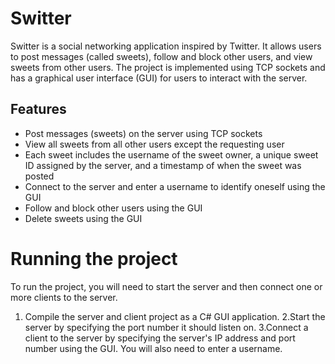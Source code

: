 # Switter

Switter is a social networking application inspired by Twitter. It allows users to post messages (called sweets), follow and block other users, and view sweets from other users. The project is implemented using TCP sockets and has a graphical user interface (GUI) for users to interact with the server.

## Features

- Post messages (sweets) on the server using TCP sockets
- View all sweets from all other users except the requesting user
- Each sweet includes the username of the sweet owner, a unique sweet ID assigned by the server, and a timestamp of when the sweet was posted
- Connect to the server and enter a username to identify oneself using the GUI
- Follow and block other users using the GUI
- Delete sweets using the GUI

# Running the project

To run the project, you will need to start the server and then connect one or more clients to the server.

1. Compile the server and client project as a C# GUI application.
2.Start the server by specifying the port number it should listen on.
3.Connect a client to the server by specifying the server's IP address and port number using the GUI. You will also need to enter a username.
